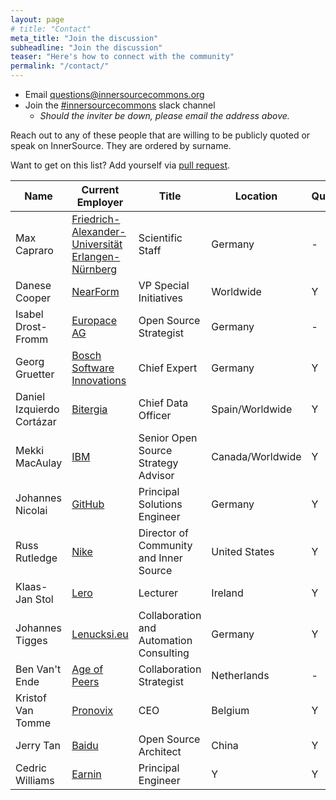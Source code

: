 ```yaml
---
layout: page
# title: "Contact"
meta_title: "Join the discussion"
subheadline: "Join the discussion"
teaser: "Here's how to connect with the community"
permalink: "/contact/"
---
```


* Email <questions@innersourcecommons.org>
* Join the [#innersourcecommons](https://innersourcecommons-inviter.herokuapp.com/) slack channel
    - *Should the inviter be down, please email the address above.*


Reach out to any of these people that are willing to be publicly quoted or speak on InnerSource. They are ordered by surname.

Want to get on this list?
Add yourself via [pull request](https://github.com/InnerSourceCommons/innersourcecommons.org/edit/master/pages/contact.md).

| Name | Current Employer | Title | Location | Quoted? | Speak? |
|------|---------|-------|----------|--------|-------|
| Max Capraro | [Friedrich-Alexander-Universität Erlangen-Nürnberg](https://www.fau.eu/) | Scientific Staff | Germany | - | Y |
| Danese Cooper | [NearForm](https://www.nearform.com/) | VP Special Initiatives | Worldwide | Y | Y |
| Isabel Drost-Fromm | [Europace AG](https://www.europace.de/) | Open Source Strategist | Germany | - | Y |
| Georg Gruetter | [Bosch Software Innovations](https://www.bosch.com/) | Chief Expert | Germany | Y | Y |
| Daniel Izquierdo Cortázar | [Bitergia](https://bitergia.com) | Chief Data Officer | Spain/Worldwide | Y | Y |
| Mekki MacAulay | [IBM](https://ibm.com) | Senior Open Source Strategy Advisor | Canada/Worldwide | Y | Y |
| Johannes Nicolai | [GitHub](https://github.com) | Principal Solutions Engineer | Germany | Y | Y |
| Russ Rutledge | [Nike](https://www.nike.com) | Director of Community and Inner Source | United States | Y | Y |
| Klaas-Jan Stol | [Lero](https://www.lero.ie) | Lecturer | Ireland | Y | Y |
| Johannes Tigges | [Lenucksi.eu](https://www.lenucksi.eu/) | Collaboration and Automation Consulting | Germany | Y | Y |
| Ben Van't Ende | [Age of Peers](https://ageofpeers.com/) | Collaboration Strategist | Netherlands | - | Y |
| Kristof Van Tomme | [Pronovix](https://pronovix.com/) | CEO | Belgium | Y | Y |
| Jerry Tan | [Baidu](https://www.baidu.com/) | Open Source Architect | China | Y | Y |
| Cedric Williams | [Earnin](https://www.earnin.com/) | Principal Engineer | Y | Y |
